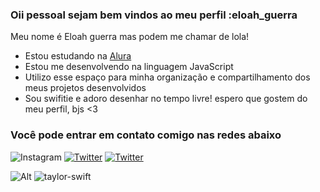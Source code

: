### Oii pessoal sejam bem vindos ao meu perfil :eloah_guerra

Meu nome é Eloah guerra mas podem me chamar de lola!

- Estou estudando na [Alura](https://www.alura.com.br)
- Estou me desenvolvendo na linguagem JavaScript
- Utilizo esse espaço para minha organização e compartilhamento dos meus projetos desenvolvidos
- Sou swifitie e adoro desenhar no tempo livre! espero que gostem do meu perfil, bjs <3
### Você pode entrar em contato comigo nas redes abaixo





![Instagram](https://img.shields.io/badge/Instagram-E4405F?style=for-the-badge&logo=instagram&logoColor=white)
[![Twitter](https://img.shields.io/badge/Twitter-1DA1F2?style=for-the-badge&logo=twitter&logoColor=white)](https://twitter.com/loloamaestrelas)
[![Twitter](https://img.shields.io/badge/Gmail-D14836?style=for-the-badge&logo=gmail&logoColor=white)](mailto:eloah.faria@escola.pr.gov.br)

![Alt](https://media.tenor.com/geAnWFRjmT0AAAAC/taylor-swift-taylor.gif)
![taylor-swift](https://github.com/eloahguerra/eloahguerra/assets/146108168/e3730d95-41c4-412d-aa02-9d1d761b2023)

